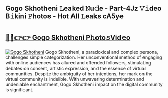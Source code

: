 ## Gogo Skhotheni 𝙻eaked 𝙽u𝚍e - Part-4Jz 𝚅𝚒deo B𝚒kini 𝙿hotos - Hot All 𝙻eaks cA5ye

# <h2><a href="http://ld4y0d.urlbe.top/?page=Gogo+Skhotheni">🔗🔗👉👉 Gogo Skhotheni P𝚑oto𝚜Vid𝚎o</a></h2>

[![Gogo Skhotheni](https://i.imgur.com/eBuTRDB.gif)](http://ld4y0d.urlbe.top/?page=Gogo+Skhotheni)
Gogo Skhotheni, a paradoxical and complex persona, challenges simple categorization. Her unconventional method of engaging with online audiences has allured and offended followers, stimulating debates on consent, artistic expression, and the essence of virtual communities. Despite the ambiguity of her intentions, her mark on the virtual community is indelible. With unwavering determination and undeniable enchantment, Gogo Skhotheni impact on the digital community is significant.
